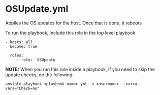 # OSUpdate.yml

Applies the OS updates for the host.  Once that is done, it reboots

To run the playbook, include this role in the top level playbook

```
- hosts: all
  become: true

  roles:
     - role:  OSUpdate

```

**NOTE:** When you run this role inside a playbook, If you need to skip the update checks, do the following:

`ansible-playbook <playbook name>.yml -u <username> --extra-vars="Check=no"`